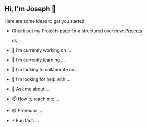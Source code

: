## Hi, I'm Joseph 👋


Here are some ideas to get you started:

- Check out my Projects page for a structured overview:
  [Projects](https://github.com/JosephEnd?tab=projects)
  
  ds
- 🔭 I’m currently working on ...
- 🌱 I’m currently learning ...
- 👯 I’m looking to collaborate on ...
- 🤔 I’m looking for help with ...
- 💬 Ask me about ...
- 📫 How to reach me: ...
- 😄 Pronouns: ...
- ⚡ Fun fact: ...

